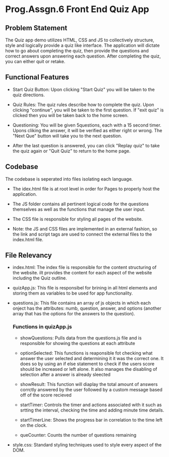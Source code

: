 # Prog.Assgn.6 Front End Quiz App

## Problem Statement

The Quiz app demo utilizes HTML, CSS and JS to collectively structure, style and logically provide a quiz like interface. The application will dictate how to go about completing the quiz, then provide the questions and correct answers upon answering each question. After completing the quiz, you can either quit or retake.

## Functional Features

- Start Quiz Button: Upon clicking "Start Quiz" you will be taken to the quiz directions.

- Quiz Rules: The quiz rules describe how to complete the quiz. Upon clicking "continue", you will be taken to the first question. If "exit quiz" is clicked then you will be taken back to the home screen.

- Questioning: You will be given 5questions, each with a 15 second timer. Upons cliking the answer, it will be verified as either right or wrong. The "Next Que" button will take you to the next question.

- After the last question is answered, you can click "Replay quiz" to take the quiz again or "Quit Quiz" to return to the home page.

## Codebase

The codebase is seperated into files isolating each language.

- The idex.html file is at root level in order for Pages to properly host the application.

- The JS folder contains all pertinent logical code for the questions themselves as well as the functions that manage the user input.

- The CSS file is responsible for styling all pages of the website.

- Note: the JS and CSS files are implemented in an external fashion, so the link and script tags are used to connect the external files to the index.html file.

## File Relevancy

- index.html: The index file is responsible for the content structuring of the website. iIt provides the content for each aspect of the website including the Quiz outline.

- quizApp.js: This file is responsibel for brining in all html elements and storing them as variables to be used for app functionality.

- questions.js: This file contains an array of js objects in which each onject has the attributes: numb, question, answer, and options (another array that has the options for the answers to the question).

  ### Functions in quizApp.js

  - showQuestions: Pulls data from the questions.js file and is responsible for showing the questions at each attribute

  - optionSelected: This functions is reaponsible fot checking what answer the user selected and determining it it was the correct one. It does so by using an if else statement to check if the users score should be increased or left alone. It also manages the disabling of selection after a answer is already sleected

  - showResult: This function will diaplay the total amount of answers corrctly answered by the user followed by a custom message based off of the score recieved

  - startTimer: Controls the timer and actions associated with it such  as srtting the interval, checking the time and  adding minute time details.

  - startTimerLine: Shows the progress bar in correlation to the time left on the clock.

  - queCounter: Counts the number of questions remaining

- style.css: Standard styling techniques used to style every aspect of the DOM. 


